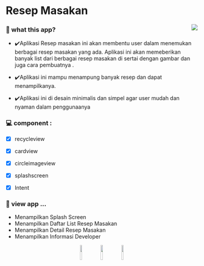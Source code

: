 # Resep Masakan

<a href="https://www.fsf.org">
	<img align="right" src="https://github.com/Resep-Makanan/ResepMasakan/blob/master/ezgif.com-gif-maker.gif">
</a>

### 🌱 what this app?
- ✔️Aplikasi Resep masakan ini akan membentu user dalam menemukan berbagai resep 
masakan yang ada. Aplikasi ini akan memeberikan banyak list dari berbagai resep 
masakan di sertai dengan gambar dan juga cara pembuatnya .

- ✔️Aplikasi ini mampu menampung banyak resep dan dapat menampilkanya.

- ✔️Aplikasi ini di desain minimalis dan simpel agar user mudah dan nyaman dalam 
penggunaanya


### 💻 component  :
- [x]	recycleview
- [x]	cardview
- [x]	circleimageview
- [x]	splashscreen
- [x] Intent


### 🚀 view app ...

- Menampilkan Splash Screen
- Menampilkan Daftar List Resep Masakan
- Menampilkan Detail Resep Masakan 
- Menampilkan Informasi Developer




<p align="center">
  <a <code><img width="10%" src="https://www.vectorlogo.zone/logos/java/java-ar21.svg"></code>
  </a>
  <a <code><img width="10%" src="https://www.vectorlogo.zone/logos/android/android-ar21.svg"></code>
  </a>
  <a <code><img width="10%" src="https://www.vectorlogo.zone/logos/gradle/gradle-ar21.svg"></code>
  </a>
</p>





